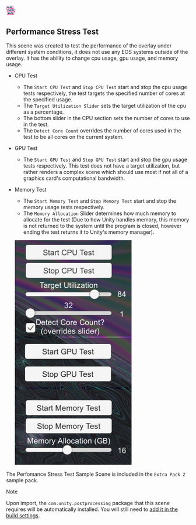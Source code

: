 <a href="/README.md"><img src="/docs/images/PlayEveryWareLogo.gif" alt="README.md" width="5%"/></a>

## **Performance Stress Test**
This scene was created to test the performance of the overlay under different system conditions, it does not use any EOS systems outside of the overlay. It has the ability to change cpu usage, gpu usage, and memory usage.
- CPU Test
    - The ``Start CPU Test`` and ``Stop CPU Test`` start and stop the cpu usage tests respectively, the test targets the specified number of cores at the specified usage.
    - The ``Target Utilization Slider`` sets the target utilization of the cpu as a percentage.
    - The bottom slider in the CPU section sets the number of cores to use in the test.
    - The ``Detect Core Count`` overrides the number of cores used in the test to be all cores on the current system.
- GPU Test
    - The ``Start GPU Test`` and ``Stop GPU Test`` start and stop the gpu usage tests respectively. This test does not have a target utilization, but rather renders a complex scene which should use most if not all of a graphics card's computational bandwidth.
- Memory Test
    - The ``Start Memory Test`` and ``Stop Memory Test`` start and stop the memory usage tests respectively.
    - The ```Memory Allocation``` Slider determines how much memory to allocate for the test (Due to how Unity handles memory, this memory is not returned to the system until the program is closed, however ending the test returns it to Unity's memory manager).

    ![Stress Test](../images/stress_test.png)

The Perfomance Stress Test Sample Scene is included in the `Extra Pack 2` sample pack.  

> [!NOTE] 
> Upon import, the `com.unity.postprocessing` package that this scene requires will be automatically installed.  You will still need to <a href="/README.md#importing-samples">add it in the build settings</a>.